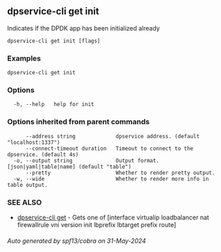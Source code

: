 ## dpservice-cli get init

Indicates if the DPDK app has been initialized already

```
dpservice-cli get init [flags]
```

### Examples

```
dpservice-cli get init
```

### Options

```
  -h, --help   help for init
```

### Options inherited from parent commands

```
      --address string             dpservice address. (default "localhost:1337")
      --connect-timeout duration   Timeout to connect to the dpservice. (default 4s)
  -o, --output string              Output format. [json|yaml|table|name] (default "table")
      --pretty                     Whether to render pretty output.
  -w, --wide                       Whether to render more info in table output.
```

### SEE ALSO

* [dpservice-cli get](dpservice-cli_get.md)	 - Gets one of [interface virtualip loadbalancer nat firewallrule vni version init lbprefix lbtarget prefix route]

###### Auto generated by spf13/cobra on 31-May-2024
